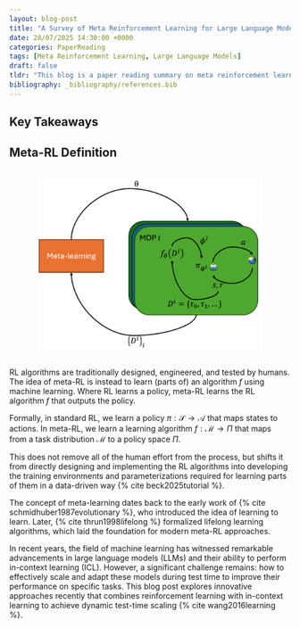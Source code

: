 ```yaml
---
layout: blog-post
title: "A Survey of Meta Reinforcement Learning for Large Language Model training"
date: 28/07/2025 14:30:00 +0000
categories: PaperReading
tags: [Meta Reinforcement Learning, Large Language Models]
draft: false
tldr: "This blog is a paper reading summary on meta reinforcement learning, and its application in LLM training procedure."
bibliography: _bibliography/references.bib
---
```


## Key Takeaways

## Meta-RL Definition

<img src="/images/mrl/mrl.png" alt="Meta Reinforcement Learning Overview" width="400" style="max-width: 100%; height: auto; display: block; margin: 2rem auto;">

RL algorithms are traditionally designed, engineered, and tested by humans. The idea of meta-RL is instead to learn (parts of) an algorithm $f$ using machine learning. Where RL learns a policy, meta-RL learns the RL algorithm $f$ that outputs the policy. 

Formally, in standard RL, we learn a policy $\pi: \mathcal{S} \rightarrow \mathcal{A}$ that maps states to actions. In meta-RL, we learn a learning algorithm $f: \mathcal{M} \rightarrow \Pi$ that maps from a task distribution $\mathcal{M}$ to a policy space $\Pi$.

This does not remove all of the human effort from the process, but shifts it from directly designing and implementing the RL algorithms into developing the training environments and parameterizations required for learning parts
of them in a data-driven way {% cite beck2025tutorial %}.

The concept of meta-learning dates back to the early work of {% cite schmidhuber1987evolutionary %}, who introduced the idea of learning to learn. Later, {% cite thrun1998lifelong %} formalized lifelong learning algorithms, which laid the foundation for modern meta-RL approaches.

In recent years, the field of machine learning has witnessed remarkable advancements in large language models (LLMs) and their ability to perform in-context learning (ICL). However, a significant challenge remains: how to effectively scale and adapt these models during test time to improve their performance on specific tasks. This blog post explores innovative approaches recently that combines reinforcement learning with in-context learning to achieve dynamic test-time scaling {% cite wang2016learning %}. 